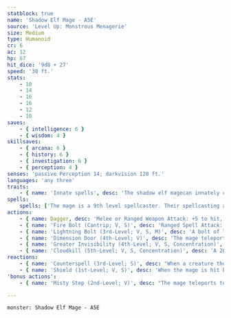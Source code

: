 ```yaml
---
statblock: true
name: 'Shadow Elf Mage - A5E'
source: 'Level Up: Monstrous Menagerie'
size: Medium
type: Humanoid
cr: 6
ac: 12
hp: 67
hit_dice: '9d8 + 27'
speed: '30 ft.'
stats:
    - 10
    - 14
    - 16
    - 16
    - 12
    - 10
saves:
    - { intelligence: 6 }
    - { wisdom: 4 }
skillsaves:
    - { arcana: 6 }
    - { history: 6 }
    - { investigation: 6 }
    - { perception: 4 }
senses: 'passive Perception 14; darkvision 120 ft.'
languages: 'any three'
traits:
    - { name: 'Innate spells', desc: 'The shadow elf magecan innately cast dancing lights as a cantrip and faerie fire and darkness once each per long rest with no material components, using Intelligence as their spellcasting ability.' }
spells:
    spells: ['The mage is a 9th level spellcaster. Their spellcasting ability is Intelligence (spell save DC 14, +6 to hit with spell attacks). They have the following wizard spells prepared:', 'Cantrips (at will): fire bolt, light, mage hand, prestidigitation', '1st-level (4 slots): detect magic, identify, mage armor, shield', '2nd-level (3 slots): alter self, misty step', '3rd-level (3 slots): clairvoyance, counterspell, lightning bolt', '4th-level (3 slots): dimension door, greater invisibility', '5th-level (1 slot): cloudkill']
actions:
    - { name: Dagger, desc: 'Melee or Ranged Weapon Attack: +5 to hit, reach 5 ft. or range 20/60 ft., one target. Hit: 4 (1d4 + 2) piercing damage.' }
    - { name: 'Fire Bolt (Cantrip; V, S)', desc: 'Ranged Spell Attack: +6 to hit, range 120 ft., one target. Hit: 11 (2d10) fire damage.' }
    - { name: 'Lightning Bolt (3rd-Level; V, S, M)', desc: 'A bolt of lightning 5 feet wide and 100 feet long arcs from the mage. Each creature in the area makes a DC 14 Dexterity saving throw, taking 28 (8d6) lightning damage on a failure or half damage on a success.' }
    - { name: 'Dimension Door (4th-Level; V)', desc: 'The mage teleports to a location within 500 feet. They can bring along one willing Medium or smaller creature within 5 feet. If a creature would teleport to an occupied space, it takes 14 (4d6) force damage, and the spell fails.' }
    - { name: 'Greater Invisibility (4th-Level; V, S, Concentration)', desc: 'The mage or a creature they touch is invisible for 1 minute.' }
    - { name: 'Cloudkill (5th-Level; V, S, Concentration)', desc: 'A 20-foot-radius sphere of poisonous, sickly green fog appears centered on a point within 120 feet. It lasts for 10 minutes. It spreads around corners, heavily obscures the area, and can be dispersed by a strong wind, ending the spell early. Until the spell ends, when a creature starts its turn in the area or enters it for the first time on a turn, it makes a DC 17 Constitution saving throw, taking 22 (5d8) poison damage on a failure or half damage on a success. The fog moves away from the mage 10 feet at the start of each of its turns, sinking to the level of the ground in that space.' }
reactions:
    - { name: 'Counterspell (3rd-Level; S)', desc: "When a creature the mage can see within 60 feet casts a spell, the mage attempts to interrupt it. If the creature is casting a 2nd-level spell or lower, the spell fails. If the creature is casting a 3rd-level or higher spell, the mage makes an Intelligence check against a DC of 10 + the spell's level. On a success, the spell fails, and the spellcasting creature can use its reaction to try to cast a second spell with the same casting time so long as it uses a spell slot level equal to or less than half the original spell slot. If the mage casts counterspell with a higher spell slot, the interrupted spell fails if its level is less than that of counterspell." }
    - { name: 'Shield (1st-Level; V, S)', desc: 'When the mage is hit by an attack or targeted by magic missile, they gain a +5 bonus to AC (including against the triggering attack) and immunity to magic missile. These benefits last until the start of their next turn.' }
'bonus actions':
    - { name: 'Misty Step (2nd-Level; V)', desc: "The mage teleports to an unoccupied space they can see within 30 feet. The mage can't cast this spell and a 1st-level or higher spell on the same turn." }

---
```

```statblock
monster: Shadow Elf Mage - A5E
```
